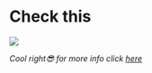 # Check this 

<img src="images/o2tv-scrapeGif.gif"/>

<p><i>Cool right<i>😎 for more info click <a href="https://www.upwork.com/freelancers/~01cb3c617ddbf2a8a8?p=1561713282150678528"> here</a>